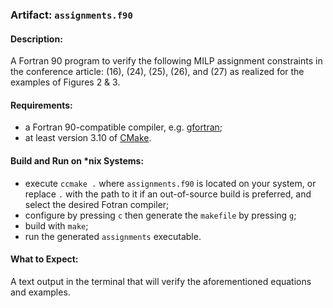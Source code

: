 ### Artifact: `assignments.f90`

#### Description:
A Fortran 90 program to verify the following MILP assignment constraints in the conference article: (16), (24), (25), (26), and (27) as realized for the examples of Figures 2 & 3.

#### Requirements:
* a Fortran 90-compatible compiler, e.g. [gfortran](https://gcc.gnu.org/wiki/GFortran);
* at least version 3.10 of [CMake](https://cmake.org/).

#### Build and Run on *nix Systems:
* execute `ccmake .` where `assignments.f90` is located on your system, or replace `.` with the path to it if an out-of-source build is preferred, and select the desired Fotran compiler;
* configure by pressing `c` then generate the `makefile` by pressing `g`;
* build with `make`;
* run the generated `assignments` executable.

#### What to Expect:
A text output in the terminal that will verify the aforementioned equations and examples.
